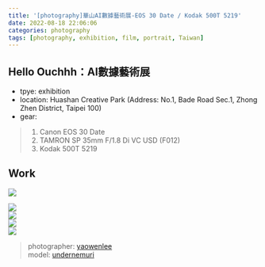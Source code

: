 ```yaml
---
title: '[photography]華山AI數據藝術展-EOS 30 Date / Kodak 500T 5219'
date: 2022-08-18 22:06:06
categories: photography
tags: [photography, exhibition, film, portrait, Taiwan]  
---
```

## Hello Ouchhh：AI數據藝術展
- tpye: exhibition
- location: Huashan Creative Park (Address: No.1, Bade Road Sec.1, Zhong Zhen District, Taipei 100)
- gear:
> 1. Canon EOS 30 Date
> 2. TAMRON SP 35mm F/1.8 Di VC USD (F012)
> 3. Kodak 500T 5219

## Work
![](https://photos.smugmug.com/photos/i-rqZg62N/0/f1353829/X3/i-rqZg62N-X3.jpg)  
<!--more-->  
![](https://photos.smugmug.com/photos/i-pQRCVQ3/0/163c8ccb/X3/i-pQRCVQ3-X3.jpg)  
![](https://photos.smugmug.com/photos/i-TPNDTQZ/0/25e7c899/X3/i-TPNDTQZ-X3.jpg)  
![](https://photos.smugmug.com/photos/i-frmHVsm/0/27664cbf/X3/i-frmHVsm-X3.jpg)  
![](https://photos.smugmug.com/photos/i-GwPsTjh/0/2c782cd0/X3/i-GwPsTjh-X3.jpg)  

> photographer: [yaowenlee](https://www.instagram.com/yaowenlee/)  
> model: [undernemuri](https://www.instagram.com/undernemuri/)  